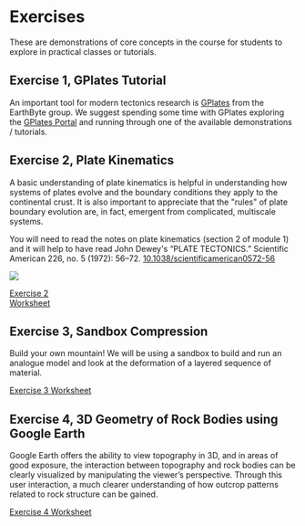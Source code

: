 # Exercises

These are demonstrations of core concepts in the course for students to explore in practical classes or tutorials.


## Exercise 1, GPlates Tutorial

An important tool for modern tectonics research is [GPlates](https://www.gplates.org) from the EarthByte group. We suggest spending some time with GPlates exploring the [GPlates Portal](https://portal.gplates.org) and running through one of the available demonstrations / tutorials.

## Exercise 2, Plate Kinematics

A basic understanding of plate kinematics is helpful in understanding how systems of plates evolve and 
the boundary conditions they apply to the continental crust. It is also important to appreciate that the
"rules" of plate boundary evolution are, in fact, emergent from complicated, multiscale systems. 

You will need to read the notes on plate kinematics (section 2 of module 1) and it will help to have read
John Dewey's “PLATE TECTONICS.” Scientific American 226, no. 5 (1972): 56–72. [10.1038/scientificamerican0572-56](https://doi.org/10.1038/scientificamerican0572-56)

<div style="width:20%">

[![](Figures/Exercises_PlateKin_thumbnail.png)](Exercises/PlateKinematics)

[Exercise 2 Worksheet](Exercises/PlateKinematics)

</div>

## Exercise 3, Sandbox Compression

Build your own mountain! We will be using a sandbox to build and run an analogue model and look at the deformation of a layered sequence of material.

[Exercise 3 Worksheet](Exercises/SandboxCompression)

## Exercise 4, 3D Geometry of Rock Bodies using Google Earth

Google Earth offers the ability to view topography in 3D, and in areas of good exposure, the interaction between topography and rock bodies can be clearly visualized by manipulating the viewer’s perspective.  Through this user interaction, a much clearer understanding of how outcrop patterns related to rock structure can be gained.

[Exercise 4 Worksheet](Exercises/MappingWithGoogleEarth)